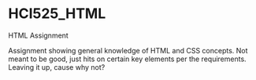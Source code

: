 # HCI525_HTML
HTML Assignment

Assignment showing general knowledge of HTML and CSS concepts. Not meant to be good, just hits on certain key elements per the requirements. Leaving it up, cause why not?
